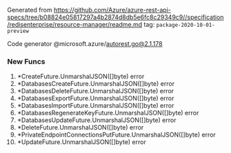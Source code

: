 Generated from https://github.com/Azure/azure-rest-api-specs/tree/b08824e05817297a4b2874d8db5e6fc8c29349c9//specification/redisenterprise/resource-manager/readme.md tag: `package-2020-10-01-preview`

Code generator @microsoft.azure/autorest.go@2.1.178


### New Funcs

1. *CreateFuture.UnmarshalJSON([]byte) error
1. *DatabasesCreateFuture.UnmarshalJSON([]byte) error
1. *DatabasesDeleteFuture.UnmarshalJSON([]byte) error
1. *DatabasesExportFuture.UnmarshalJSON([]byte) error
1. *DatabasesImportFuture.UnmarshalJSON([]byte) error
1. *DatabasesRegenerateKeyFuture.UnmarshalJSON([]byte) error
1. *DatabasesUpdateFuture.UnmarshalJSON([]byte) error
1. *DeleteFuture.UnmarshalJSON([]byte) error
1. *PrivateEndpointConnectionsPutFuture.UnmarshalJSON([]byte) error
1. *UpdateFuture.UnmarshalJSON([]byte) error
